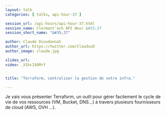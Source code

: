 ```yaml
---
layout: talk
categories: [ talks, api-hour-37 ]

session_url: /api-hours/api-hour-37.html
session_name: Clermont'ech API Hour &#35;37
session_short_name: "&#35;37"

author: Claude Dioudonnat
author_url: https://twitter.com/ClaudusD
author_image: claude.jpg

slides_url:
video: _X1hcI4OMrY


title: "Terraform, centraliser la gestion de votre infra."

---
```


Je vais vous présenter Terraform, un outil pour gérer facilement le cycle de vie de vos ressources (VM, Bucket, DNS...) à travers plusieurs fournisseurs de cloud (AWS, OVH ...). 
